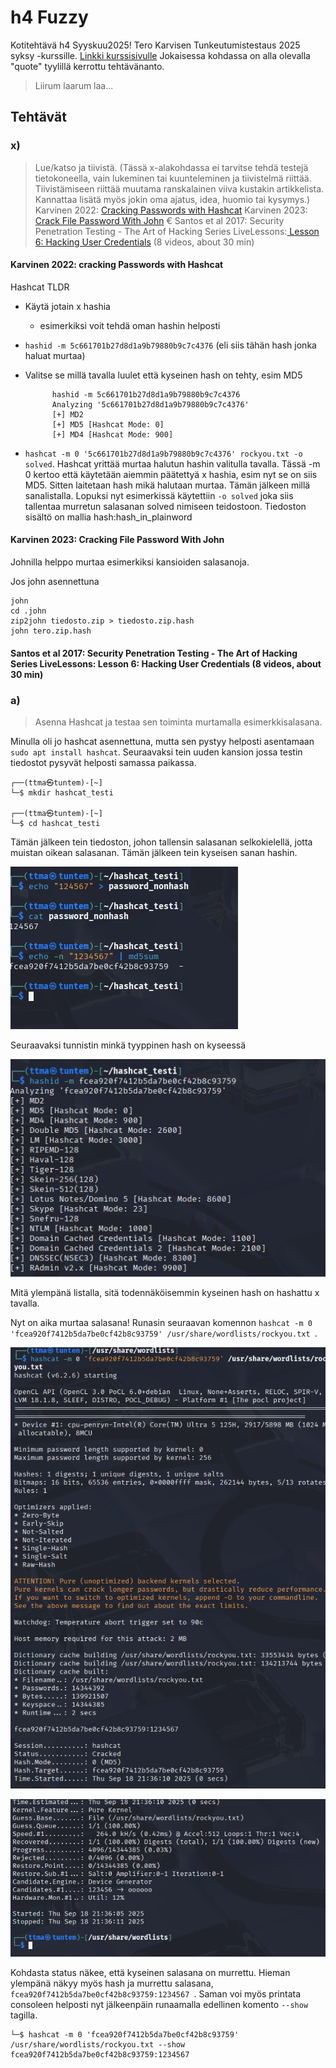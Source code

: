 # h4 Fuzzy
Kotitehtävä h4 Syyskuu2025! Tero Karvisen Tunkeutumistestaus 2025 syksy -kurssille. [Linkki kurssisivulle](https://terokarvinen.com/tunkeutumistestaus/)
Jokaisessa kohdassa on alla olevalla "quote" tyylillä kerrottu tehtävänanto.
>Liirum laarum laa...

## Tehtävät
### x)
>Lue/katso ja tiivistä. (Tässä x-alakohdassa ei tarvitse tehdä testejä tietokoneella, vain lukeminen tai kuunteleminen ja tiivistelmä riittää. Tiivistämiseen riittää muutama ranskalainen viiva kustakin artikkelista. Kannattaa lisätä myös jokin oma ajatus, idea, huomio tai kysymys.)
Karvinen 2022: [Cracking Passwords with Hashcat](https://terokarvinen.com/2022/cracking-passwords-with-hashcat/)
Karvinen 2023: [Crack File Password With John](https://terokarvinen.com/2023/crack-file-password-with-john/)
€ Santos et al 2017: Security Penetration Testing - The Art of Hacking Series LiveLessons:[ Lesson 6: Hacking User Credentials](https://learning.oreilly.com/videos/security-penetration-testing/9780134833989/9780134833989-sptt_00_06_00_00) (8 videos, about 30 min)

#### Karvinen 2022: cracking Passwords with Hashcat
Hashcat TLDR
- Käytä jotain x hashia
    - esimerkiksi voit tehdä oman hashin helposti        

- ``hashid -m 5c661701b27d8d1a9b79880b9c7c4376`` (eli siis tähän hash jonka haluat murtaa)

- Valitse se millä tavalla luulet että kyseinen hash on tehty, esim MD5


            hashid -m 5c661701b27d8d1a9b79880b9c7c4376                           
            Analyzing '5c661701b27d8d1a9b79880b9c7c4376'
            [+] MD2 
            [+] MD5 [Hashcat Mode: 0]
            [+] MD4 [Hashcat Mode: 900]

- ``hashcat -m 0 '5c661701b27d8d1a9b79880b9c7c4376' rockyou.txt -o solved``. Hashcat yrittää murtaa halutun hashin valitulla tavalla. Tässä -m 0 kertoo että käytetään aiemmin päätettyä x hashia, esim nyt se on siis MD5. Sitten laitetaan hash mikä halutaan murtaa. Tämän jälkeen millä sanalistalla. Lopuksi nyt esimerkissä käytettiin `-o solved` joka siis tallentaa murretun salasanan solved nimiseen teidostoon. Tiedoston sisältö on mallia hash:hash_in_plainword

#### Karvinen 2023: Cracking File Password With John

Johnilla helppo murtaa esimerkiksi kansioiden salasanoja. 

Jos john asennettuna
    
    john
    cd .john
    zip2john tiedosto.zip > tiedosto.zip.hash
    john tero.zip.hash

#### Santos et al 2017: Security Penetration Testing - The Art of Hacking Series LiveLessons: Lesson 6: Hacking User Credentials (8 videos, about 30 min)


### a)
>  Asenna Hashcat ja testaa sen toiminta murtamalla esimerkkisalasana.

Minulla oli jo hashcat asennettuna, mutta sen pystyy helposti asentamaan ``sudo apt install hashcat``. Seuraavaksi tein uuden kansion jossa testin tiedostot pysyvät helposti samassa paikassa.

    ┌──(ttma㉿tuntem)-[~]
    └─$ mkdir hashcat_testi
                                                                                
    ┌──(ttma㉿tuntem)-[~]
    └─$ cd hashcat_testi 
        
Tämän jälkeen tein tiedoston, johon tallensin salasanan selkokielellä, jotta muistan oikean salasanan. Tämän jälkeen tein kyseisen sanan hashin.

![alt text](image.png)

Seuraavaksi tunnistin minkä tyyppinen hash on kyseessä

![alt text](image-1.png)

Mitä ylempänä listalla, sitä todennäköisemmin kyseinen hash on hashattu x tavalla. 

Nyt on aika murtaa salasana! Runasin seuraavan komennon ``hashcat -m 0 'fcea920f7412b5da7be0cf42b8c93759' /usr/share/wordlists/rockyou.txt
``. 

![alt text](image-2.png)

![alt text](image-3.png)

Kohdasta status näkee, että kyseinen salasana on murrettu. Hieman ylempänä näkyy myös hash ja murrettu salasana, `fcea920f7412b5da7be0cf42b8c93759:1234567 `. Saman voi myös printata consoleen helposti nyt jälkeenpäin runaamalla edellinen komento ``--show`` tagilla.

    └─$ hashcat -m 0 'fcea920f7412b5da7be0cf42b8c93759' /usr/share/wordlists/rockyou.txt --show
    fcea920f7412b5da7be0cf42b8c93759:1234567
            